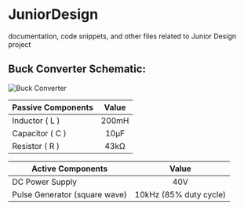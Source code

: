 # JuniorDesign
documentation, code snippets, and other files related to Junior Design project

## Buck Converter Schematic:
![Buck Converter](https://github.com/RocketDan11/JuniorDesign/images/buck-converter-schematic.png)

| Passive Components | Value | 
| -------- | :------: |
| Inductor ( L ) | 200mH |
| Capacitor ( C ) | 10&micro;F |
| Resistor ( R ) | 43k&ohm; |

| Active Components | Value | 
| -------- | :------: |
| DC Power Supply | 40V |
| Pulse Generator (square wave) | 10kHz (85% duty cycle) |
